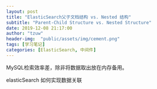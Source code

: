 ```yaml
---
layout: post
title: "ElasticSearch父子文档结构 vs. Nested 结构"
subtitle: "Parent-Child Structure vs. Nested Structure"
date: 2019-12-08 21:17:00
author: "tzuw"
header-img:  "public/assets/img/cement.png"
tags: [学习笔记]
categories: [ElasticSearch, 中间件]
---
```


MySQL检索效率差，除非将数据取出放在内存备用。

elasticSearch 如何实现数据关联


